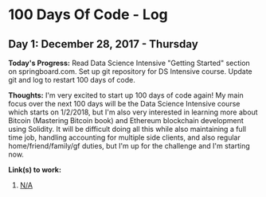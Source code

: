 # 100 Days Of Code - Log

## Day 1: December 28, 2017 - Thursday

**Today's Progress:**  Read Data Science Intensive "Getting Started" section on springboard.com.  Set up git repository for DS Intensive course.  Update git and log to restart 100 days of code.

**Thoughts:**  I'm very excited to start up 100 days of code again!  My main focus over the next 100 days will be the Data Science Intensive course which starts on 1/2/2018, but I'm also very interested in learning more about Bitcoin (Mastering Bitcoin book) and Ethereum blockchain development using Solidity.  It will be difficult doing all this while also maintaining a full time job, handling accounting for multiple side clients, and also regular home/friend/family/gf duties, but I'm up for the challenge and I'm starting now.

**Link(s) to work:**
1. [N/A]()

